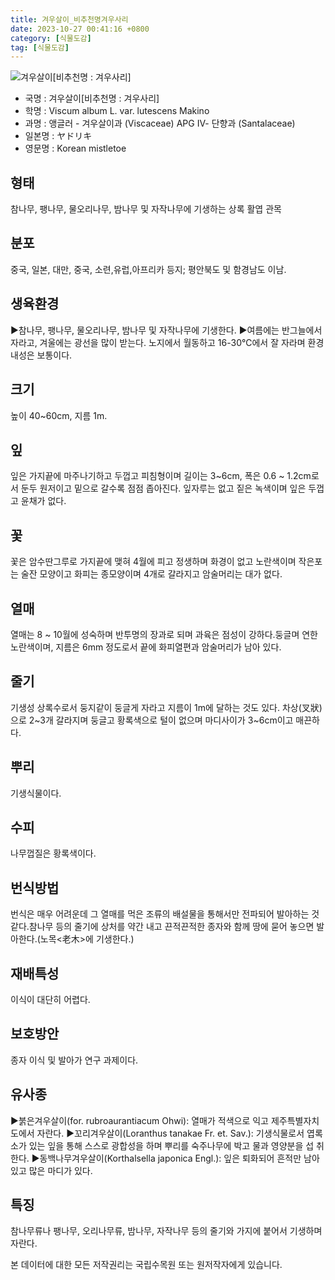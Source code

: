 ```yaml
---
title: 겨우살이_비추천명겨우사리
date: 2023-10-27 00:41:16 +0800
category: [식물도감]
tag: [식물도감]
---
```




![겨우살이[비추천명 : 겨우사리]](/fileUpload/plants/basic/Loranthaceae/Viscum/14823/1_th2.JPG)
- 국명 : 겨우살이[비추천명 : 겨우사리]
- 학명 : Viscum album L. var. lutescens Makino
- 과명 : 앵글러 - 겨우살이과 (Viscaceae) APG Ⅳ- 단향과 (Santalaceae)
- 일본명 : ヤドリキ
- 영문명 : Korean mistletoe


## 형태
참나무, 팽나무, 물오리나무, 밤나무 및 자작나무에 기생하는 상록 활엽 관목
## 분포
중국, 일본, 대만, 중국, 소련,유럽,아프리카 등지; 평안북도 및 함경남도 이남.
## 생육환경
▶참나무, 팽나무, 물오리나무, 밤나무 및 자작나무에 기생한다. ▶여름에는 반그늘에서 자라고, 겨울에는 광선을 많이 받는다. 노지에서 월동하고 16-30℃에서 잘 자라며 환경내성은 보통이다.
## 크기
높이 40~60cm, 지름 1m. 
## 잎
잎은 가지끝에 마주나기하고 두껍고 피침형이며 길이는 3~6cm, 폭은 0.6 ~ 1.2cm로서 둔두 원저이고 밑으로 갈수록 점점 좁아진다. 잎자루는 없고 짙은 녹색이며 잎은 두껍고 윤채가 없다.
## 꽃
꽃은 암수딴그루로 가지끝에 맺혀 4월에 피고 정생하며 화경이 없고 노란색이며 작은포는 술잔 모양이고 화피는 종모양이며 4개로 갈라지고 암술머리는 대가 없다.
## 열매
열매는 8 ~ 10월에 성숙하며 반투명의 장과로 되며 과육은 점성이 강하다.둥글며 연한 노란색이며, 지름은 6mm 정도로서 끝에 화피열편과 암술머리가 남아 있다.
## 줄기
기생성 상록수로서 둥지같이 둥글게 자라고 지름이 1m에 달하는 것도 있다. 차상(叉狀)으로 2~3개 갈라지며 둥글고 황록색으로 털이 없으며 마디사이가 3~6cm이고 매끈하다.
## 뿌리
기생식물이다.
## 수피
나무껍질은 황록색이다.
## 번식방법
번식은 매우 어려운데 그 열매를 먹은 조류의 배설물을 통해서만 전파되어 발아하는 것 같다.참나무 등의 줄기에 상처를 약간 내고 끈적끈적한 종자와 함께 땅에 묻어 놓으면 발아한다.(노목<老木>에 기생한다.)
## 재배특성
이식이 대단히 어렵다.
## 보호방안
종자 이식 및 발아가 연구 과제이다.
## 유사종
▶붉은겨우살이(for. rubroaurantiacum Ohwi): 열매가 적색으로 익고 제주특별자치도에서 자란다.▶꼬리겨우살이(Loranthus tanakae Fr. et. Sav.): 기생식물로서 엽록소가 있는   잎을 통해 스스로 광합성을 하며 뿌리를 숙주나무에 박고 물과 영양분을 섭    취한다.▶동백나무겨우살이(Korthalsella japonica Engl.): 잎은 퇴화되어 흔적만 남아   있고 많은 마디가 있다.
## 특징
참나무류나 팽나무, 오리나무류, 밤나무, 자작나무 등의 줄기와 가지에 붙어서 기생하며 자란다.






본 데이터에 대한 모든 저작권리는 국립수목원 또는 원저작자에게 있습니다.
